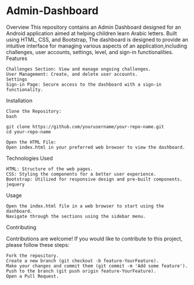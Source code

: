 # Admin-Dashboard

Overview
This repository contains an Admin Dashboard designed for an Android application aimed at helping children learn Arabic letters. Built using HTML, CSS, and Bootstrap, The dashboard is designed to provide an intuitive interface for managing various aspects of an application,including challenges, user accounts, settings, level, and sign-in functionalities.
Features


    
    Challenges Section: View and manage ongoing challenges.
    User Management: Create, and delete user accounts.
    Settings
    Sign-in Page: Secure access to the dashboard with a sign-in functionality.

Installation

    Clone the Repository:
    bash

    git clone https://github.com/yourusername/your-repo-name.git
    cd your-repo-name

    Open the HTML File:
    Open index.html in your preferred web browser to view the dashboard.

Technologies Used

    HTML: Structure of the web pages.
    CSS: Styling the components for a better user experience.
    Bootstrap: Utilized for responsive design and pre-built components.
    jequery

Usage

    Open the index.html file in a web browser to start using the dashboard.
    Navigate through the sections using the sidebar menu.

Contributing

Contributions are welcome! If you would like to contribute to this project, please follow these steps:

    Fork the repository.
    Create a new branch (git checkout -b feature-YourFeature).
    Make your changes and commit them (git commit -m 'Add some feature').
    Push to the branch (git push origin feature-YourFeature).
    Open a Pull Request.

